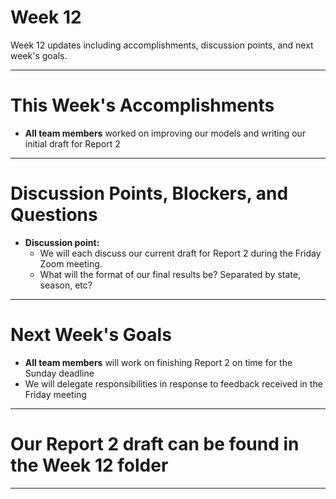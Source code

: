 # Week 12
Week 12 updates including accomplishments, discussion points, and next week's goals.

---

# This Week's Accomplishments

  - **All team members** worked on improving our models and writing our initial draft for Report 2

---

# Discussion Points, Blockers, and Questions

  - **Discussion point:**
    - We will each discuss our current draft for Report 2 during the Friday Zoom meeting.
    - What will the format of our final results be? Separated by state, season, etc? 

---

# Next Week's Goals

  - **All team members** will work on finishing Report 2 on time for the Sunday deadline
  - We will delegate responsibilities in response to feedback received in the Friday meeting

---
# Our Report 2 draft can be found in the Week 12 folder

---

